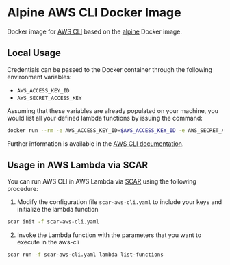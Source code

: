 # Alpine AWS CLI Docker Image

Docker image for [AWS CLI](https://aws.amazon.com/cli/) based on the [alpine](https://hub.docker.com/_/alpine) Docker image.

## Local Usage

Credentials can be passed to the Docker container through the following environment variables:

* `AWS_ACCESS_KEY_ID`
* `AWS_SECRET_ACCESS_KEY`

Assuming that these variables are already populated on your machine, you would list all your defined lambda functions by issuing the command:

```sh
docker run --rm -e AWS_ACCESS_KEY_ID=$AWS_ACCESS_KEY_ID -e AWS_SECRET_ACCESS_KEY=$AWS_SECRET_ACCESS_KEY grycap/aws-cli lambda list-functions
```

Further information is available in the [AWS CLI documentation](https://aws.amazon.com/documentation/cli/).

## Usage in AWS Lambda via SCAR

You can run AWS CLI in AWS Lambda via [SCAR](https://github.com/grycap/scar) using the following procedure:

1. Modify the configuration file `scar-aws-cli.yaml` to include your keys and initialize the lambda function

```sh
scar init -f scar-aws-cli.yaml
```

2. Invoke the Lambda function with the parameters that you want to execute in the aws-cli

```sh
scar run -f scar-aws-cli.yaml lambda list-functions
```